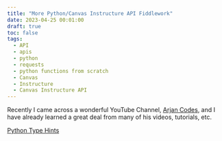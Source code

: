 ```yaml
---
title: "More Python/Canvas Instructure API Fiddlework"
date: 2023-04-25 00:01:00
draft: true
toc: false
tags:
  - API
  - apis
  - python
  - requests
  - python functions from scratch
  - Canvas
  - Instructure
  - Canvas Instructure API
---
```


Recently I came across a wonderful YouTube Channel, [Arjan Codes](https://www.youtube.com/@ArjanCodes), and I have already learned a great deal from many of his videos, tutorials, etc.

[Python Type Hints](https://www.youtube.com/watch?v=dgBCEB2jVU0)